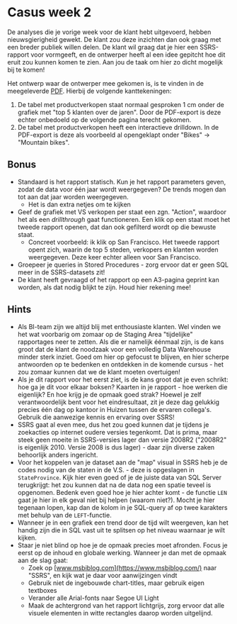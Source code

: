 # Casus week 2

De analyses die je vorige week voor de klant hebt uitgevoerd, hebben nieuwsgierigheid gewekt. De klant zou deze inzichten dan ook graag met een breder publiek willen delen. De klant wil graag dat je hier een SSRS-rapport voor vormgeeft, en de ontwerper heeft al een idee gepitcht hoe dit eruit zou kunnen komen te zien. Aan jou de taak om hier zo dicht mogelijk bij te komen!

Het ontwerp waar de ontwerper mee gekomen is, is te vinden in de meegeleverde [PDF](./Report1.pdf). Hierbij de volgende kanttekeningen:

1. De tabel met productverkopen staat normaal gesproken 1 cm onder de grafiek met "top 5 klanten over de jaren". Door de PDF-export is deze echter onbedoeld op de volgende pagina terecht gekomen.
2. De tabel met productverkopen heeft een interactieve drilldown. In de PDF-export is deze als voorbeeld al opengeklapt onder "Bikes" -> "Mountain bikes".

## Bonus

* Standaard is het rapport statisch. Kun je het rapport parameters geven, zodat de data voor één jaar wordt weergegeven? De trends mogen dan tot aan dat jaar worden weergegeven.
  * Het is dan extra netjes om te kijken 
* Geef de grafiek met VS verkopen per staat een zgn. "Action", waardoor het als een _drillthrough_ gaat functioneren. Een klik op een staat moet het tweede rapport openen, dat dan ook gefilterd wordt op die bewuste staat.
  * Concreet voorbeeld: ik klik op San Francisco. Het tweede rapport opent zich, waarin de top 5 steden, verkopers en klanten worden weergegeven. Deze keer echter alleen voor San Francisco.
* Groepeer je queries in Stored Procedures - zorg ervoor dat er geen SQL meer in de SSRS-datasets zit!
* De klant heeft gevraagd of het rapport op een A3-pagina geprint kan worden, als dat nodig blijkt te zijn. Houd hier rekening mee!

## Hints

* Als BI-team zijn we altijd blij met enthousiaste klanten. Wel vinden we het wat voorbarig om zomaar op de Staging Area "tijdelijke" rapportages neer te zetten. Als die er namelijk éénmaal zijn, is de kans groot dat de klant de noodzaak voor een volledig Data Warehouse minder sterk inziet. Goed om hier op gefocust te blijven, en hier scherpe antwoorden op te bedenken en ontdekken in de komende cursus - het zou zomaar kunnen dat we de klant moeten overtuigen!
* Als je dit rapport voor het eerst ziet, is de kans groot dat je even schrikt: hoe ga je dit voor elkaar boksen? Kaarten in je rapport - hoe werken die eigenlijk? En hoe krijg je de opmaak goed strak? Hoewel je zelf verantwoordelijk bent voor het eindresultaat, zit je deze dag gelukkig precies één dag op kantoor in Huizen tussen de ervaren collega's. Gebruik die aanwezige kennis en ervaring over SSRS!
* SSRS gaat al even mee, dus het zou goed kunnen dat je tijdens je zoekacties op internet oudere versies tegenkomt. Dat is prima, maar steek geen moeite in SSRS-versies lager dan versie 2008R2 ("2008R2" is eigenlijk 2010. Versie 2008 is dus lager) - daar zijn diverse zaken behoorlijk anders ingericht.
* Voor het koppelen van je dataset aan de "map" visual in SSRS heb je de codes nodig van de staten in de V.S. - deze is opgeslagen in `StateProvince`. Kijk hier even goed of je de juiste data van SQL Server terugkrijgt: het zou kunnen dat na de data nog een spatie teveel is opgenomen. Bedenk even goed hoe je hier achter komt - de functie `LEN` gaat je hier in elk geval niet bij helpen (waarom niet?). Mocht je hier tegenaan lopen, kap dan de kolom in je SQL-query af op twee karakters met behulp van de `LEFT`-functie.
* Wanneer je in een grafiek een trend door de tijd wilt weergeven, kan het handig zijn die in SQL vast uit te splitsen op het niveau waarnaar je wilt kijken.
* Staar je niet blind op hoe je de opmaak precies moet afronden. Focus je eerst op de inhoud en globale werking. Wanneer je dan met de opmaak aan de slag gaat:
  * Zoek op [www.msbiblog.com](https://www.msbiblog.com/) naar "SSRS", en kijk wat je daar voor aanwijzingen vindt
  * Gebruik niet de ingebouwde chart-titles, maar gebruik eigen textboxes
  * Verander alle Arial-fonts naar Segoe UI Light
  * Maak de achtergrond van het rapport lichtgrijs, zorg ervoor dat alle visuele elementen in witte rectangles daarop worden uitgelijnd.
